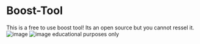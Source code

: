 # Boost-Tool
This is a free to use boost tool! Its an open source but you cannot ressel it.
![image](https://github.com/FreeTools2/Boost-Tool/assets/135052663/5d595b9e-bec1-426d-8ac1-08d330a26b2e)
![image](https://github.com/FreeTools2/Boost-Tool/assets/135052663/b58601ce-a21a-4c6b-8a20-929b9c35b4e8)
educational purposes only
